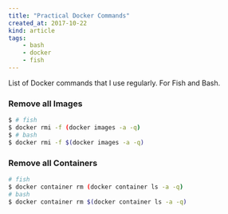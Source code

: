```yaml
---
title: "Practical Docker Commands"
created_at: 2017-10-22
kind: article
tags:
    - bash
    - docker
    - fish
---
```


List of Docker commands that I use regularly. For Fish and Bash.

### Remove all Images

~~~ bash
$ # fish
$ docker rmi -f (docker images -a -q)
$ # bash
$ docker rmi -f $(docker images -a -q)
~~~

### Remove all Containers

~~~ bash
# fish
$ docker container rm (docker container ls -a -q)
# bash
$ docker container rm $(docker container ls -a -q)
~~~
